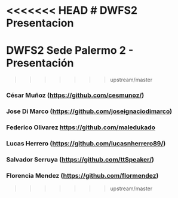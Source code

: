 ﻿<<<<<<< HEAD
﻿# DWFS2 Presentacion
=======
# DWFS2 Sede Palermo 2 - Presentación
>>>>>>> upstream/master

### César Muñoz (https://github.com/cesmunoz/)

### Jose Di Marco (https://github.com/joseignaciodimarco)

### Federico Olivarez https://github.com/maledukado

### Lucas Herrero (https://github.com/lucasnherrero89/)

### Salvador Serruya (https://github.com/ttSpeaker/)

### Florencia Mendez (https://github.com/flormendez)
>>>>>>> upstream/master
